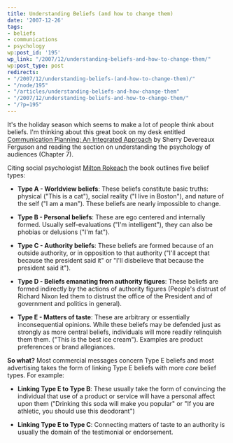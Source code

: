 ```yaml
---
title: Understanding Beliefs (and how to change them)
date: '2007-12-26'
tags:
- beliefs
- communications
- psychology
wp:post_id: '195'
wp_link: "/2007/12/understanding-beliefs-and-how-to-change-them/"
wp:post_type: post
redirects:
- "/2007/12/understanding-beliefs-(and-how-to-change-them)/"
- "/node/195"
- "/articles/understanding-beliefs-and-how-change-them"
- "/2007/12/understanding-beliefs-and-how-to-change-them/"
- "/?p=195"
---
```


It's the holiday season which seems to make a lot of people think about beliefs. I'm thinking about this great book on my desk entitled [Communication Planning: An Integrated Approach](http://www.amazon.com/Communication-Planning-Integrated-Approach-Relations/dp/0761913149) by Sherry Devereaux Ferguson and reading the section on understanding the psychology of audiences (Chapter 7).

Citing social psychologist [Milton Rokeach](http://en.wikipedia.org/wiki/Milton_Rokeach) the book outlines five belief types:

- **Type A - Worldview beliefs**: These beliefs constitute basic truths: physical ("This is a cat"), social reality ("I live in Boston"), and nature of the self ("I am a man"). These beliefs are nearly impossible to change.

- **Type B - Personal beliefs**: These are ego centered and internally formed. Usually self-evaluations ("I'm intelligent"), they can also be phobias or delusions ("I'm fat").

- **Type C - Authority beliefs**: These beliefs are formed because of an outside authority, or in opposition to that authority ("I'll accept that because the president said it" or "I'll disbelieve that because the president said it").

- **Type D - Beliefs emanating from authority figures**: These beliefs are formed indirectly by the actions of authority figures (People's distrust of Richard Nixon led them to distrust the office of the President and of government and politics in general).

- **Type E - Matters of taste**: These are arbitrary or essentially inconsequential opinions. While these beliefs may be defended just as strongly as more central beliefs, individuals will more readily relinquish them them. ("This is the best ice cream"). Examples are product preferences or brand allegiances.

**So what?** Most commercial messages concern Type E beliefs and most advertising takes the form of linking Type E beliefs with more _core_ belief types. For example:

- **Linking Type E to Type B**: These usually take the form of convincing the individual that use of a product or service will have a personal affect upon them ("Drinking this soda will make you popular" or "If you are athletic, you should use this deodorant")

- **Linking Type E to Type C**: Connecting matters of taste to an authority is usually the domain of the testimonial or endorsement.
